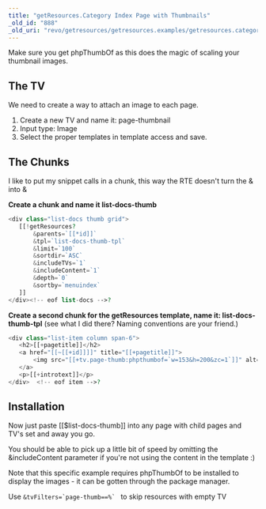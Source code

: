 ```yaml
---
title: "getResources.Category Index Page with Thumbnails"
_old_id: "888"
_old_uri: "revo/getresources/getresources.examples/getresources.category-index-page-with-thumbnails"
---
```


 Make sure you get phpThumbOf as this does the magic of scaling your thumbnail images.

## The TV

 We need to create a way to attach an image to each page.

1. Create a new TV and name it: page-thumbnail
2. Input type: Image
3. Select the proper templates in template access and save.

## The Chunks

 I like to put my snippet calls in a chunk, this way the RTE doesn't turn the & into &amp;

**Create a chunk and name it list-docs-thumb**

 ``` php
<div class="list-docs thumb grid">
    [[!getResources?  
        &parents=`[[*id]]`
        &tpl=`list-docs-thumb-tpl`  
        &limit=`100`  
        &sortdir=`ASC`  
        &includeTVs=`1`  
        &includeContent=`1`
        &depth=`0`  
        &sortby=`menuindex`  
    ]]  
</div><!-- eof list-docs -->?
```

 **Create a second chunk for the getResources template, name it: list-docs-thumb-tpl** (see what I did there? Naming conventions are your friend.)

 ``` php
<div class="list-item column span-6">
    <h2>[[+pagetitle]]</h2>
    <a href="[[~[[+id]]]]" title="[[+pagetitle]]">
        <img src="[[+tv.page-thumb:phpthumbof=`w=153&h=200&zc=1`]]" alt="[[+pagetitle]]" />
    </a>  
    <p>[[+introtext]]</p>
</div>  <!-- eof item -->?
```

## Installation

 Now just paste \[\[$list-docs-thumb\]\] into any page with child pages and TV's set and away you go.

 You should be able to pick up a little bit of speed by omitting the &includeContent parameter if you're not using the content in the template :)

 Note that this specific example requires phpThumbOf to be installed to display the images - it can be gotten through the package manager.

 Use ```&tvFilters=`page-thumb==%` ``` to skip resources with empty TV
